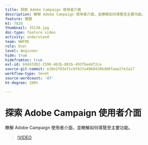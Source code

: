 ```yaml
---
title: 探索 Adobe Campaign 使用者介面
description: 瞭解 Adobe Campaign 使用者介面，並瞭解如何導覽至主要功能。
feature: 概覽
kt: 7828
thumbnail: 35130.jpg
doc-type: feature video
activity: understand
team: WWFRE
role: User
level: Beginner
hide: true
hidefromtoc: true
exl-id: 69d47d92-2590-4b3b-801b-493fbe4df2ce
source-git-commit: e28e2f83ef1cbf82fe4969420bd80faae27e3a17
workflow-type: tm+mt
source-wordcount: '47'
ht-degree: 100%

---
```


# 探索 Adobe Campaign 使用者介面

瞭解 Adobe Campaign 使用者介面，並瞭解如何導覽至主要功能。

>[!VIDEO](https://video.tv.adobe.com/v/35130?quality=12)

